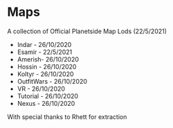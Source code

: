 # Maps
A collection of Official Planetside Map Lods (22/5/2021)

 - Indar - 26/10/2020
 - Esamir - 22/5/2021
 - Amerish- 26/10/2020
 - Hossin - 26/10/2020
 - Koltyr - 26/10/2020
 - OutfitWars - 26/10/2020
 - VR - 26/10/2020
 - Tutorial - 26/10/2020
 - Nexus - 26/10/2020
 
With special thanks to Rhett for extraction 
